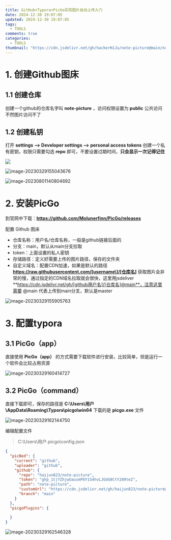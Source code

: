 ```yaml
---
title: GitHub+Typora+PicGo实现图片自动上传入门
date: 2024-12-30 19:07:05
updated: 2024-12-30 19:07:05
tags:
  - TOOLS
comments: true
categories:
  - TOOLS
thumbnail: "https://cdn.jsdelivr.net/gh/hackerHiJu/note-picture@main/note-picture/%25E5%25A4%25A9%25E7%25A9%25BA.png"
---
```


# 1. 创建Github图床

## 1.1 创建仓库

创建一个github的仓库名字叫 **note-picture** ，访问权限设置为 **public** 公共访问不然图片访问不了

## 1.2 创建私钥

打开 **settings --> Developer settings --> personal access tokens** 创建一个私有密钥，权限只需要勾选 **repo** 即可，不要设置过期时间，**只会显示一次记得记住**

![](https://cdn.jsdelivr.net/gh/haijun823/note-picture@main/note-picture/image-20230329155043676.png)

![image-20230329155043676](https://cdn.jsdelivr.net/gh/haijun823/note-picture@main/note-picture/image-20230329154757313.png)

![image-20230801140804692](https://cdn.jsdelivr.net/gh/haijun823/note-picture@main/note-picture/image-20230801140804692.png)

# 2. 安装PicGo

到官网中下载：**https://github.com/Molunerfinn/PicGo/releases**

配置 Github 图床

- 仓库名称：用户名/仓库名称，一般是github链接后面的
- 分支：main，默认从main分支拉取
- token：上面设置的私人密钥
- 存储路径：定义好需要上传的图片路径，保存的文件夹
- 自定义域名：配置CDN加速，如果是默认的路径 **https://raw.githubusercontent.com/[username\]/[仓库名]** 获取图片会非常的慢，通过指定的CDN域名拉取就会很快，这里用jsdeliver **https://cdn.jsdelivr.net/gh/[github用户名]/[仓库名]@main**，注意这里需要 @main 代表上传到main分支，默认是master

![image-20230329155905763](https://cdn.jsdelivr.net/gh/a1424132610/note-picture@main/note-picture/image-20230329155905763.png)

# 3. 配置typora

## 3.1 PicGo（app）

直接使用 **PicGo（app）** 的方式需要下载软件进行安装，比较简单，但是运行一个软件会比较占用资源

![image-20230329160414727](https://cdn.jsdelivr.net/gh/haijun823/note-picture@main/note-picture/image-20230329162144750.png)

## 3.2 PicGo（command）

直接下载即可，保存的路径是 **C:\Users\用户\AppData\Roaming\Typora\picgo\win64** 下载的是 **picgo.exe** 文件

![image-20230329162144750](https://cdn.jsdelivr.net/gh/haijun823/note-picture@main/note-picture/image-20230329160414727.png)



编辑配置文件

> C:\Users\用户\.picgo\config.json

```json
{
  "picBed": {
    "current": "github",
    "uploader": "github",
    "github": {
      "repo": "haijun823/note-picture",
      "token": "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",
      "path": "note-picture",
      "customUrl": "https://cdn.jsdelivr.net/gh/haijun823/note-picture@main",
      "branch": "main"
    }
  },
  "picgoPlugins": {
    
  }
}
```

![image-20230329162546328](https://cdn.jsdelivr.net/gh/a1424132610/note-picture@main/note-picture/image-20230329162546328.png)
